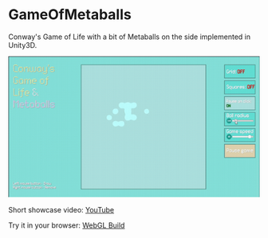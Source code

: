 # GameOfMetaballs
Conway's Game of Life with a bit of Metaballs on the side implemented in Unity3D.

![](Screenshots/preview_for_readme.gif)

Short showcase video: [YouTube](https://youtu.be/1y9IbGmSBVk)

Try it in your browser: [WebGL Build](https://bradur.github.io/GameOfMetaballs/)
